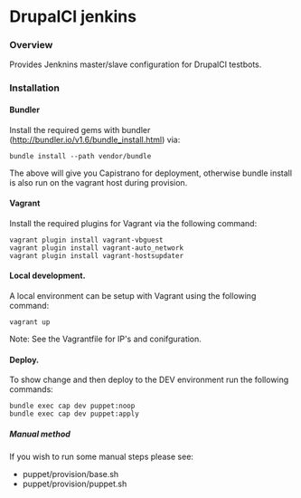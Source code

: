 DrupalCI jenkins
================

### Overview

Provides Jenknins master/slave configuration for DrupalCI testbots.

### Installation

#### Bundler

Install the required gems with bundler (http://bundler.io/v1.6/bundle_install.html) via:

```
bundle install --path vendor/bundle
```

The above will give you Capistrano for deployment, otherwise bundle install is also run on the vagrant host during provision.

#### Vagrant

Install the required plugins for Vagrant via the following command:

```
vagrant plugin install vagrant-vbguest
vagrant plugin install vagrant-auto_network
vagrant plugin install vagrant-hostsupdater
```

#### Local development.

A local environment can be setup with Vagrant using the following command:

```
vagrant up
```

Note: See the Vagrantfile for IP's and conifguration.

#### Deploy.

To show change and then deploy to the DEV environment run the following commands:

```
bundle exec cap dev puppet:noop
bundle exec cap dev puppet:apply
```

##### Manual method

If you wish to run some manual steps please see:
* puppet/provision/base.sh
* puppet/provision/puppet.sh
